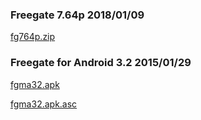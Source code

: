 ### Freegate 7.64p 2018/01/09
[fg764p.zip](files/fg764p.zip)

### Freegate for Android 3.2 2015/01/29
[fgma32.apk](files/fgma32.apk)

[fgma32.apk.asc](files/fgma32.apk.asc)

